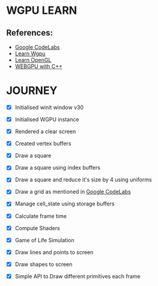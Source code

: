 # WGPU LEARN

## References: 
* [Google CodeLabs](https://codelabs.developers.google.com/your-first-webgpu-app#3)
* [Learn Wgpu](https://github.com/sotrh/learn-wgpu/blob/master/code/beginner/tutorial4-buffer/src/lib.rs#L65)
* [Learn OpenGL](https://learnopengl.com/book/book_pdf.pdf)
* [WEBGPU with C++](https://eliemichel.github.io/LearnWebGPU/basic-compute/compute-pipeline.html)
# JOURNEY
- [x] Initialised winit window v30
- [x] Initialised WGPU instance
- [x] Rendered a clear screen
- [x] Created vertex buffers
- [x] Draw a square
- [x] Draw a square using index buffers
- [x] Draw a square and reduce it's size by 4 using uniforms 
- [x] Draw a grid as mentioned in [Google CodeLabs](https://codelabs.developers.google.com/your-first-webgpu-app#4) 
- [x] Manage cell_state using storage buffers 
- [x] Calculate frame time 
- [x] Compute Shaders 
- [x] Game of Life Simulation 
- [x] Draw lines and points to screen 
- [x] Draw shapes to screen 
- [x] Simple API to Draw different primitives each frame
 
